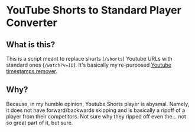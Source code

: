 # YouTube Shorts to Standard Player Converter
## What is this?
This is a script meant to replace shorts (`/shorts`) Youtube URLs with standard ones (`/watch?v=ID`). It's basically my re-purposed [Youtube timestamps remover]("https://github.com/RedSQL/personal-scripts-and-misc/tree/master/userscripts/Youtube%20URL%20Timestamp%20Remover").

## Why?
Because, in my humble opinion, Youtube Shorts player is abysmal. Namely, it does not have forward/backwards skipping and is basically a ripoff of a player from their competitors. Not sure why they ripped off even the... not so great part of it, but sure.
